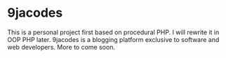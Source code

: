 # 9jacodes
This is a personal project first based on procedural PHP. I will rewrite it in OOP PHP later. 9jacodes is a blogging platform exclusive to software and web developers. More to come soon.
